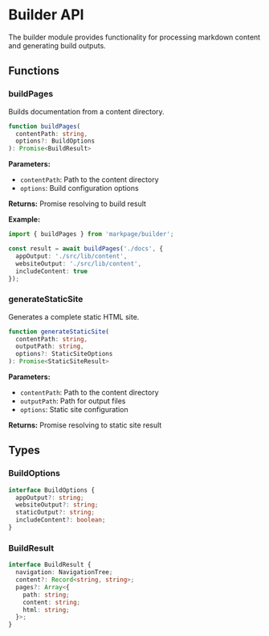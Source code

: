 # Builder API

The builder module provides functionality for processing markdown content and generating build outputs.

## Functions

### buildPages

Builds documentation from a content directory.

```typescript
function buildPages(
  contentPath: string,
  options?: BuildOptions
): Promise<BuildResult>
```

**Parameters:**
- `contentPath`: Path to the content directory
- `options`: Build configuration options

**Returns:** Promise resolving to build result

**Example:**
```typescript
import { buildPages } from 'markpage/builder';

const result = await buildPages('./docs', {
  appOutput: './src/lib/content',
  websiteOutput: './src/lib/content',
  includeContent: true
});
```

### generateStaticSite

Generates a complete static HTML site.

```typescript
function generateStaticSite(
  contentPath: string,
  outputPath: string,
  options?: StaticSiteOptions
): Promise<StaticSiteResult>
```

**Parameters:**
- `contentPath`: Path to the content directory
- `outputPath`: Path for output files
- `options`: Static site configuration

**Returns:** Promise resolving to static site result

## Types

### BuildOptions

```typescript
interface BuildOptions {
  appOutput?: string;
  websiteOutput?: string;
  staticOutput?: string;
  includeContent?: boolean;
}
```

### BuildResult

```typescript
interface BuildResult {
  navigation: NavigationTree;
  content?: Record<string, string>;
  pages?: Array<{
    path: string;
    content: string;
    html: string;
  }>;
}
```